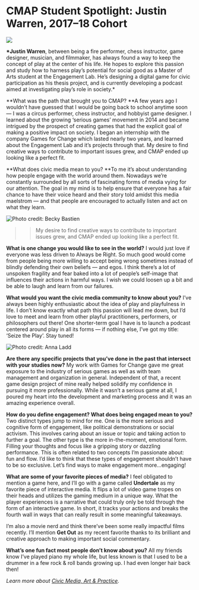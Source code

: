 # CMAP Student Spotlight: Justin Warren, 2017–18 Cohort

![](https://res.cloudinary.com/engagement-lab-home/image/upload/v1/homepage-2.0/news/medium/1_wuPT8DnVLnDCLuMskJWeJQ.jpeg)

**\*Justin Warren**, between being a fire performer, chess instructor, game designer, musician, and filmmaker, has always found a way to keep the concept of play at the center of his life. He hopes to explore this passion and study how to harness play’s potential for social good as a Master of Arts student at the Engagement Lab. He’s designing a digital game for civic participation as his thesis project, and is currently developing a podcast aimed at investigating play’s role in society.\*

**What was the path that brought you to CMAP?
**A few years ago I wouldn’t have guessed that I would be going back to school anytime soon — I was a circus performer, chess instructor, and hobbyist game designer. I learned about the growing ‘serious games’ movement in 2014 and became intrigued by the prospect of creating games that had the explicit goal of making a positive impact on society. I began an internship with the company Games for Change which lasted nearly two years, and learned about the Engagement Lab and it’s projects through that. My desire to find creative ways to contribute to important issues grew, and CMAP ended up looking like a perfect fit.

**What does civic media mean to you?
**To me it’s about understanding how people engage with the world around them. Nowadays we’re constantly surrounded by all sorts of fascinating forms of media vying for our attention. The goal in my mind is to help ensure that everyone has a fair chance to have their voice heard and their story told amidst this media maelstrom — and that people are encouraged to actually listen and act on what they learn.

![Photo credit: Becky Bastien](https://res.cloudinary.com/engagement-lab-home/image/upload/v1/homepage-2.0/news/medium/1_dkitkqvMtYfFHeGy-8Cpew.jpeg)

> > My desire to find creative ways to contribute to important issues grew, and CMAP ended up looking like a perfect fit.

**What is one change you would like to see in the world?**
I would just love if everyone was less driven to Always be Right. So much good would come from people being more willing to accept being wrong sometimes instead of blindly defending their own beliefs — and egos. I think there’s a lot of unspoken fragility and fear baked into a lot of people’s self-image that influences their actions in harmful ways. I wish we could loosen up a bit and be able to laugh and learn from our failures.

**What would you want the civic media community to know about you?**
I’ve always been highly enthusiastic about the idea of play and playfulness in life. I don’t know exactly what path this passion will lead me down, but I’d love to meet and learn from other playful practitioners, performers, or philosophers out there! One shorter-term goal I have is to launch a podcast centered around play in all its forms — if nothing else, I’ve got my title: ‘Seize the Play’. Stay tuned!

![Photo credit: Anna Ladd](https://res.cloudinary.com/engagement-lab-home/image/upload/v1/homepage-2.0/news/medium/1_p1bw4sp_nKAou2vDpBFaNQ.jpeg)

**Are there any specific projects that you’ve done in the past that intersect with your studies now?**
My work with Games for Change gave me great exposure to the industry of serious games as well as with team management and organization in general. Independent of that, a recent game design project of mine really helped solidify my confidence in pursuing it more professionally. While it wasn’t a serious game at all, I poured my heart into the development and marketing process and it was an amazing experience overall.

**How do you define engagement? What does being engaged mean to you?**
Two distinct types jump to mind for me. One is the more serious and cognitive form of engagement, like political demonstrations or social activism. This involves caring about an issue or topic and taking action to further a goal. The other type is the more in-the-moment, emotional form. Filling your thoughts and focus like a gripping story or dazzling performance. This is often related to two concepts I’m passionate about: fun and flow. I’d like to think that these types of engagement shouldn’t have to be so exclusive. Let’s find ways to make engagement more…engaging!

**What are some of your favorite pieces of media?**
I feel obligated to mention a game here, and I’ll go with a game called **Undertale** as my favorite piece of interactive media. It flips a lot of video game tropes on their heads and utilizes the gaming medium in a unique way. What the player experiences is a narrative that could truly only be told through the form of an interactive game. In short, it tracks your actions and breaks the fourth wall in ways that can really result in some meaningful takeaways.

I’m also a movie nerd and think there’ve been some really impactful films recently. I’ll mention **Get Out** as my recent favorite thanks to its brilliant and creative approach to making important social commentary.

**What’s one fun fact most people don’t know about you?**
All my friends know I’ve played piano my whole life, but less known is that I used to be a drummer in a few rock & roll bands growing up. I had even longer hair back then!

_Learn more about [Civic Media, Art & Practice](https://elab.emerson.edu/cmap)._
